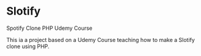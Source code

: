 # Slotify
Spotify Clone PHP Udemy Course

This ia a project based on a Udemy Course teaching how to make a Slotify clone using PHP.
